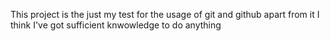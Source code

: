 This project is the just my test for the usage of git and github apart from it I think I've got sufficient knwowledge to do anything